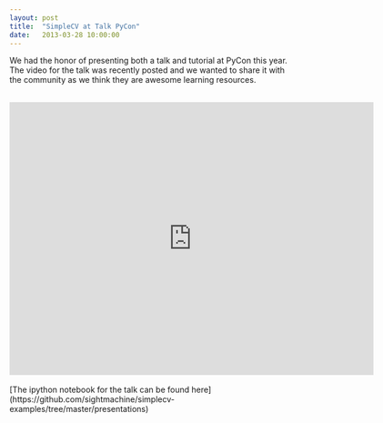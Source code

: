 ```yaml
---
layout: post
title:  "SimpleCV at Talk PyCon"
date:   2013-03-28 10:00:00
---
```

We had the honor of presenting both a talk and tutorial at PyCon this year. The video for the talk was recently posted and we wanted to share it with the community as we think they are awesome learning resources.


<center>
	<br />
	<iframe width="640" height="480" src="http://www.youtube.com/embed/UZSm7Q2bZoc" frameborder="0" allowfullscreen=""></iframe>
</center>

<br />
[The ipython notebook for the talk can be found here](https://github.com/sightmachine/simplecv-examples/tree/master/presentations)
